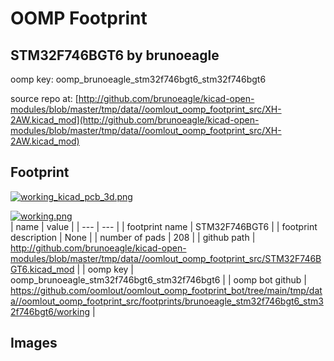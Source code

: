 # OOMP Footprint  
## STM32F746BGT6  by brunoeagle  
  
oomp key: oomp_brunoeagle_stm32f746bgt6_stm32f746bgt6  
  
source repo at: [http://github.com/brunoeagle/kicad-open-modules/blob/master/tmp/data//oomlout_oomp_footprint_src/XH-2AW.kicad_mod](http://github.com/brunoeagle/kicad-open-modules/blob/master/tmp/data//oomlout_oomp_footprint_src/XH-2AW.kicad_mod)  
## Footprint  
  
[![working_kicad_pcb_3d.png](working_kicad_pcb_3d_600.png)](working_kicad_pcb_3d.png)  
  
[![working.png](working_600.png)](working.png)  
| name | value | 
| --- | --- | 
| footprint name | STM32F746BGT6 | 
| footprint description | None | 
| number of pads | 208 | 
| github path | http://github.com/brunoeagle/kicad-open-modules/blob/master/tmp/data//oomlout_oomp_footprint_src/STM32F746BGT6.kicad_mod | 
| oomp key | oomp_brunoeagle_stm32f746bgt6_stm32f746bgt6 | 
| oomp bot github | https://github.com/oomlout/oomlout_oomp_footprint_bot/tree/main/tmp/data//oomlout_oomp_footprint_src/footprints/brunoeagle_stm32f746bgt6_stm32f746bgt6/working | 
## Images  
